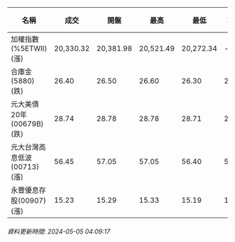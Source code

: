 | 名稱 | 成交 | 開盤 | 最高 | 最低 | 均價 | 成交金額(億) | 昨收 | 漲跌幅 | 漲跌 | 總量 | 昨量 | 振幅 |
| -------- | -------- | -------- | -------- |-------- | -------- | -------- |-------- |-------- |-------- | -------- | -------- |-------- |
|加權指數(%5ETWII) (漲)|20,330.32|20,381.98|20,521.49|20,272.34|-|4,057.83|20,222.44|0.53%|107.88|8,442,563|0|1.23%|
|合庫金(5880) (跌)|26.40|26.50|26.60|26.30|26.48|2.55|26.45|0.19%|0.05|9,613|12,152|1.13%|
|元大美債20年(00679B) (跌)|28.74|28.78|28.78|28.71|28.74|13.37|28.77|0.10%|0.03|46,532|29,778|0.24%|
|元大台灣高息低波(00713) (漲)|56.45|57.05|57.05|56.40|56.70|2.13|56.40|0.09%|0.05|3,749|3,663|1.15%|
|永豐優息存股(00907) (漲)|15.23|15.29|15.33|15.19|15.27|0.286|15.22|0.07%|0.01|1,870|1,685|0.92%|
###### 資料更新時間: 2024-05-05 04:09:17